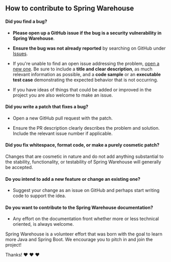 ## How to contribute to Spring Warehouse

#### **Did you find a bug?**

* **Please open up a GitHub issue if the bug is a security vulnerability
  in Spring Warehouse**.

* **Ensure the bug was not already reported** by searching on GitHub under [Issues](https://github.com/averageflow/spring-warehouse/issues).

* If you're unable to find an open issue addressing the problem, [open a new one](https://github.com/averageflow/spring-warehouse/issues/new). Be sure to include a **title and clear description**, as much relevant information as possible, and a **code sample** or an **executable test case** demonstrating the expected behavior that is not occurring.

* If you have ideas of things that could be added or improved in the project you are also welcome to make an issue.

#### **Did you write a patch that fixes a bug?**

* Open a new GitHub pull request with the patch.

* Ensure the PR description clearly describes the problem and solution. Include the relevant issue number if applicable.

#### **Did you fix whitespace, format code, or make a purely cosmetic patch?**

Changes that are cosmetic in nature and do not add anything substantial to the stability, functionality, or testability of Spring Warehouse will generally be accepted.

#### **Do you intend to add a new feature or change an existing one?**

* Suggest your change as an issue on GitHub and perhaps start writing code to support the idea.

#### **Do you want to contribute to the Spring Warehouse documentation?**

* Any effort on the documentation front whether more or less technical oriented, is always welcome.

Spring Warehouse is a volunteer effort that was born with the goal to learn more Java and Spring Boot. We encourage you to pitch in and join the project!

Thanks! :heart: :heart: :heart:
